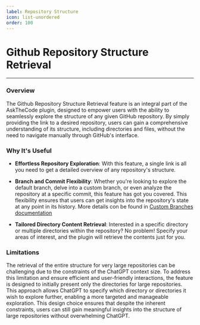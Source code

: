 ```yaml
---
label: Repository Structure
icon: list-unordered
order: 100
---
```


# Github Repository Structure Retrieval

---

### Overview

The Github Repository Structure Retrieval feature is an integral part of the AskTheCode plugin, designed to empower users with the ability to seamlessly explore the structure of any given GitHub repository. By simply providing the link to a desired repository, users can gain a comprehensive understanding of its structure, including directories and files, without the need to navigate manually through GitHub's interface.

### Why It's Useful

- **Effortless Repository Exploration**: With this feature, a single link is all you need to get a detailed overview of any repository's structure.
  
- **Branch and Commit Flexibility**: Whether you're looking to explore the default branch, delve into a custom branch, or even analyze the repository at a specific commit, this feature has got you covered. This flexibility ensures that users can get insights into the repository's state at any point in its history. More details con be found in [Custom Branches documentation](/usage/custom-branches)
  
- **Tailored Directory Content Retrieval**: Interested in a specific directory or multiple directories within the repository? No problem! Specify your areas of interest, and the plugin will retrieve the contents just for you.

### Limitations

The retrieval of the entire structure for very large repositories can be challenging due to the constraints of the ChatGPT context size. To address this limitation and ensure efficient and user-friendly interactions, the feature is designed to initially present only the directories for large repositories. This approach allows ChatGPT to specify which directory or directories it wish to explore further, enabling a more targeted and manageable exploration. This design choice ensures that despite the inherent constraints, users can still gain meaningful insights into the structure of large repositories without overwhelming ChatGPT.

